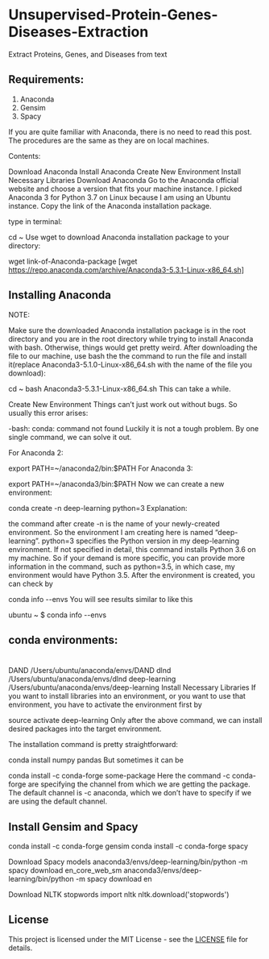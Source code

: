# Unsupervised-Protein-Genes-Diseases-Extraction
Extract Proteins, Genes, and Diseases from text 

## Requirements:
1. Anaconda
2. Gensim
3. Spacy


If you are quite familiar with Anaconda, there is no need to read this post. The procedures are the same as they are on local machines.

Contents:

Download Anaconda
Install Anaconda
Create New Environment
Install Necessary Libraries
Download Anaconda
Go to the Anaconda official website and choose a version that fits your machine instance. I picked Anaconda 3 for Python 3.7 on Linux because I am using an Ubuntu instance. Copy the link of the Anaconda installation package.

type in terminal:

cd ~
Use wget to download Anaconda installation package to your directory:

wget link-of-Anaconda-package  [wget https://repo.anaconda.com/archive/Anaconda3-5.3.1-Linux-x86_64.sh]

## Installing Anaconda
NOTE:

Make sure the downloaded Anaconda installation package is in the root directory and
you are in the root directory while trying to install Anaconda with bash. Otherwise, things would get pretty weird.
After downloading the file to our machine, use bash the the command to run the file and install it(replace Anaconda3-5.1.0-Linux-x86_64.sh with the name of the file you download):

cd ~
bash Anaconda3-5.3.1-Linux-x86_64.sh
This can take a while.

Create New Environment
Things can’t just work out without bugs. So usually this error arises:

-bash: conda: command not found
Luckily it is not a tough problem. By one single command, we can solve it out.

For Anaconda 2:

export PATH=~/anaconda2/bin:$PATH
For Anaconda 3:

export PATH=~/anaconda3/bin:$PATH
Now we can create a new environment:

conda create -n deep-learning python=3
Explanation:

the command after create -n is the name of your newly-created environment. So the environment I am creating here is named “deep-learning”.
python=3 specifies the Python version in my deep-learning environment. If not specified in detail, this command installs Python 3.6 on my machine. So if your demand is more specific, you can provide more information in the command, such as python=3.5, in which case, my environment would have Python 3.5.
After the environment is created, you can check by

conda info --envs
You will see results similar to like this

ubuntu ~ $ conda info --envs
## conda environments:
#
DAND                     /Users/ubuntu/anaconda/envs/DAND dlnd /Users/ubuntu/anaconda/envs/dlnd deep-learning /Users/ubuntu/anaconda/envs/deep-learning 
Install Necessary Libraries
If you want to install libraries into an environment, or you want to use that environment, you have to activate the environment first by

source activate deep-learning
Only after the above command, we can install desired packages into the target environment.

The installation command is pretty straightforward:

conda install numpy pandas
But sometimes it can be

conda install -c conda-forge some-package
Here the command -c conda-forge are specifying the channel from which we are getting the package. The default channel is -c anaconda, which we don’t have to specify if we are using the default channel.

## Install Gensim and Spacy
conda install -c conda-forge gensim
conda install -c conda-forge spacy

Download Spacy models
anaconda3/envs/deep-learning/bin/python -m spacy download en_core_web_sm
anaconda3/envs/deep-learning/bin/python -m spacy download en

Download NLTK stopwords
import nltk
nltk.download('stopwords')

## License
This project is licensed under the MIT License - see the [LICENSE](LICENSE) file for details.



